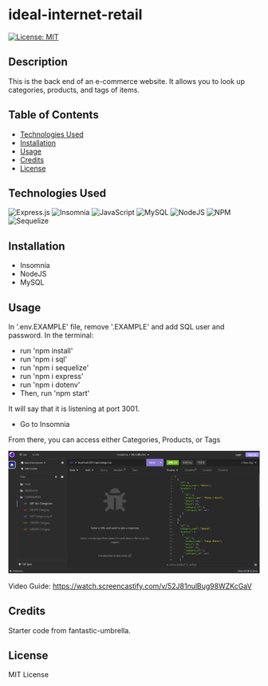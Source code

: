 # ideal-internet-retail

[![License: MIT](https://img.shields.io/badge/License-MIT-yellow.svg)](https://opensource.org/licenses/MIT)

## Description

This is the back end of an e-commerce website. It allows you to look up categories, products, and tags of items.

## Table of Contents

- [Technologies Used](#technologies-used)
- [Installation](#installation)
- [Usage](#usage)
- [Credits](#credits)
- [License](#license)

## Technologies Used

![Express.js](https://img.shields.io/badge/express.js-%23404d59.svg?style=for-the-badge&logo=express&logoColor=%2361DAFB) ![Insomnia](https://img.shields.io/badge/Insomnia-black?style=for-the-badge&logo=insomnia&logoColor=5849BE) ![JavaScript](https://img.shields.io/badge/javascript-%23323330.svg?style=for-the-badge&logo=javascript&logoColor=%23F7DF1E) ![MySQL](https://img.shields.io/badge/mysql-%2300f.svg?style=for-the-badge&logo=mysql&logoColor=white) ![NodeJS](https://img.shields.io/badge/node.js-6DA55F?style=for-the-badge&logo=node.js&logoColor=white) ![NPM](https://img.shields.io/badge/NPM-%23CB3837.svg?style=for-the-badge&logo=npm&logoColor=white) ![Sequelize](https://img.shields.io/badge/Sequelize-52B0E7?style=for-the-badge&logo=Sequelize&logoColor=white)

## Installation

- Insomnia
- NodeJS
- MySQL

## Usage

In '.env.EXAMPLE' file, remove '.EXAMPLE' and add SQL user and password.
In the terminal:

- run 'npm install'
- run 'npm i sql'
- run 'npm i sequelize'
- run 'npm i express'
- run 'npm i dotenv'
- Then, run 'npm start'

It will say that it is listening at port 3001.

- Go to Insomnia

From there, you can access either Categories, Products, or Tags

![image of application](assets/images/insomniaApp.png)

Video Guide: https://watch.screencastify.com/v/52J81nulBug98WZKcGaV

## Credits

Starter code from fantastic-umbrella.

## License

MIT License
